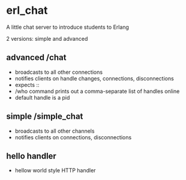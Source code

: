# erl_chat
A little chat server to introduce students to Erlang

2 versions: simple and advanced

## advanced /chat
- broadcasts to all other connections
- notifies clients on handle changes, connections, disconnections
- expects <handle>::<text>
- /who command prints out a comma-separate list of handles online
- default handle is a pid

## simple /simple_chat
- broadcasts to all other channels
- notifies clients on connections, disconnections

## hello handler
- hellow world style HTTP handler
